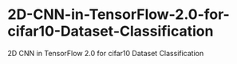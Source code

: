 # 2D-CNN-in-TensorFlow-2.0-for-cifar10-Dataset-Classification
2D CNN in TensorFlow 2.0 for cifar10 Dataset Classification

